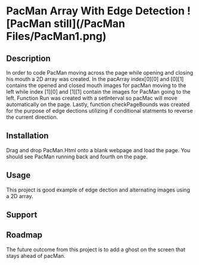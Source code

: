 # PacMan Array With Edge Detection ![PacMan still](/PacMan Files/PacMan1.png)
## Description
In order to code PacMan moving across the page while opening and closing his mouth a 2D array was created. In the pacArray index[0][0] and [0][1] contains the opened and closed mouth images for pacMan moving to the left while index [1][0] and [1][1] contain the images for PacMan going to the left. Function Run was created with a setInterval so pacMac will move automatically on the page. Lastly, function checkPageBounds was created for the purpose of edge dections utilizing if conditional statments to reverse the current direction.  
## Installation 
Drag and drop PacMan.Html onto a blank webpage and load the page. You should see PacMan running back and fourth on the page.
## Usage
This project is good example of edge dection and alternating images using a 2D array.
## Support

## Roadmap
The future outcome from this project is to add a ghost on the screen that stays ahead of pacMan.
